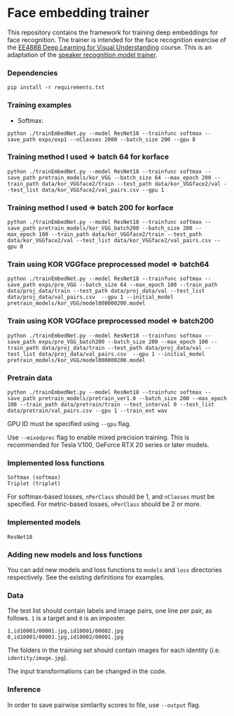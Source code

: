 # Face embedding trainer

This repository contains the framework for training deep embeddings for face recognition. The trainer is intended for the face recognition exercise of the [EE488B Deep Learning for Visual Understanding](https://mm.kaist.ac.kr/teaching/) course. This is an adaptation of the [speaker recognition model trainer](https://github.com/clovaai/voxceleb_trainer).

### Dependencies
```
pip install -r requirements.txt
```

### Training examples

- Softmax:
```
python ./trainEmbedNet.py --model ResNet18 --trainfunc softmax --save_path exps/exp1 --nClasses 2000 --batch_size 200 --gpu 8
```


### Training method I used => batch 64 for korface
```
python ./trainEmbedNet.py --model ResNet18 --trainfunc softmax --save_path pretrain_models/kor_VGG --batch_size 64 --max_epoch 200 --train_path data/kor_VGGface2/train --test_path data/kor_VGGface2/val --test_list data/kor_VGGface2/val_pairs.csv --gpu 1
```
### Training method I used => batch 200 for korface
```
python ./trainEmbedNet.py --model ResNet18 --trainfunc softmax --save_path pretrain_models/kor_VGG_batch200 --batch_size 200 --max_epoch 100 --train_path data/kor_VGGface2/train --test_path data/kor_VGGface2/val --test_list data/kor_VGGface2/val_pairs.csv --gpu 0
```
### Train using KOR VGGface preprocessed model => batch64
```
python ./trainEmbedNet.py --model ResNet18 --trainfunc softmax --save_path exps/pre_VGG --batch_size 64 --max_epoch 100 --train_path data/proj_data/train --test_path data/proj_data/val --test_list data/proj_data/val_pairs.csv  --gpu 1 --initial_model pretrain_models/kor_VGG/model000000200.model
```
### Train using KOR VGGface preprocessed model => batch200
```
python ./trainEmbedNet.py --model ResNet18 --trainfunc softmax --save_path exps/pre_VGG_batch200 --batch_size 200 --max_epoch 100 --train_path data/proj_data/train --test_path data/proj_data/val --test_list data/proj_data/val_pairs.csv  --gpu 1 --initial_model pretrain_models/kor_VGG/model000000200.model
```
### Pretrain data
```
python ./trainEmbedNet.py --model ResNet18 --trainfunc softmax --save_path pretrain_models/pretrain_ver1.0 --batch_size 200 --max_epoch 100 --train_path data/pretrain/train --test_interval 0 --test_list data/pretrain/val_pairs.csv --gpu 1 --train_ext wav
```

GPU ID must be specified using `--gpu` flag.

Use `--mixedprec` flag to enable mixed precision training. This is recommended for Tesla V100, GeForce RTX 20 series or later models.

### Implemented loss functions
```
Softmax (softmax)
Triplet (triplet)
```

For softmax-based losses, `nPerClass` should be 1, and `nClasses` must be specified. For metric-based losses, `nPerClass` should be 2 or more. 

### Implemented models
```
ResNet18
```
### Adding new models and loss functions

You can add new models and loss functions to `models` and `loss` directories respectively. See the existing definitions for examples.

### Data

The test list should contain labels and image pairs, one line per pair, as follows. `1` is a target and `0` is an imposter.
```
1,id10001/00001.jpg,id10001/00002.jpg
0,id10001/00003.jpg,id10002/00001.jpg
```

The folders in the training set should contain images for each identity (i.e. `identity/image.jpg`).

The input transformations can be changed in the code.

### Inference

In order to save pairwise similarity scores to file, use `--output` flag.
